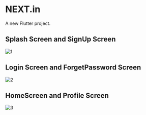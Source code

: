 # NEXT.in

A new Flutter project.

## Splash Screen and SignUp Screen
![1](https://github.com/GamechiNitin/next.in/assets/116989851/3c02baa2-65e2-40e8-9f0f-ff3d1ad6f410)

## Login Screen and ForgetPassword Screen
![2](https://github.com/GamechiNitin/next.in/assets/116989851/64b5f9c6-0f6e-4fc3-8a92-555bb962cc42)

## HomeScreen and Profile Screen
![3](https://github.com/GamechiNitin/next.in/assets/116989851/64f9b769-65fc-4395-9762-1d99fce1b5d7)
